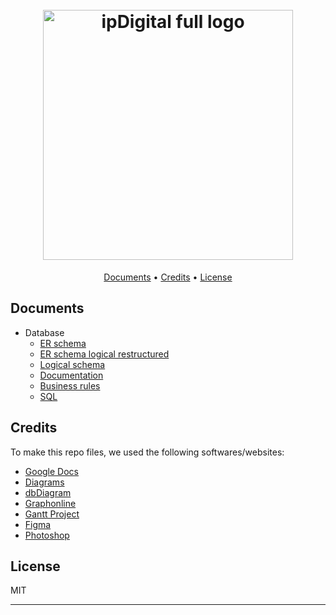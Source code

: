 <h1 align="center">
  <br>
  <img src="https://i.imgur.com/2KfsPEd.png" alt="ipDigital full logo" width="400">
  <br>
</h1>

<p align="center">
  <a href="#documents">Documents</a> •
  <a href="#credits">Credits</a> •
  <a href="#license">License</a>
</p>

## Documents

* Database
  - [ER schema](/database/ER-schema.png)
  - [ER schema logical restructured](/database/ER-schema-logical-restructured.png)
  - [Logical schema](/database/logical-schema.png)
  - [Documentation](/database/documentation.pdf)
  - [Business rules](/database/business_rules.md)
  - [SQL](/database/SQL.pdf)

## Credits

To make this repo files, we used the following softwares/websites:

- [Google Docs](https://docs.google.com/)
- [Diagrams](https://www.diagrams.net/)
- [dbDiagram](https://dbdiagram.io/)
- [Graphonline](https://graphonline.ru/)
- [Gantt Project](https://www.ganttproject.biz/)
- [Figma](https://www.figma.com/)
- [Photoshop](https://www.adobe.com/it/products/photoshop.html)

## License

MIT

---
